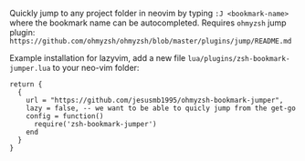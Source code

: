 Quickly jump to any project folder in neovim by typing `:J <bookmark-name>` where the bookmark name can be autocompleted. Requires `ohmyzsh` jump plugin: `https://github.com/ohmyzsh/ohmyzsh/blob/master/plugins/jump/README.md`

Example installation for lazyvim, add a new file `lua/plugins/zsh-bookmark-jumper.lua` to your neo-vim folder:
```
return {
  {
    url = "https://github.com/jesusmb1995/ohmyzsh-bookmark-jumper",
    lazy = false, -- we want to be able to quicly jump from the get-go
    config = function()
      require('zsh-bookmark-jumper')
    end
  }
}
```
